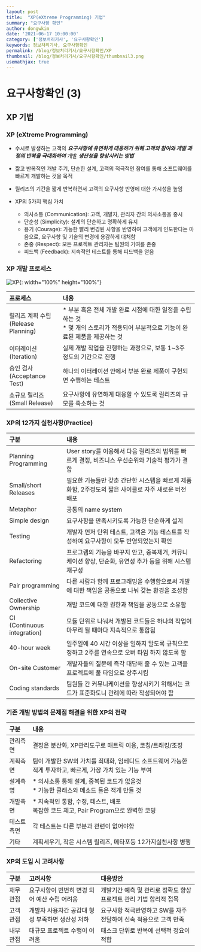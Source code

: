 ```yaml
---
layout: post
title:  "XP(eXtreme Programming) 기법"
summary: "요구사항 확인"
author: dongwkim
date: '2021-06-17 10:00:00'
category: ['정보처리기사', '요구사항확인']
keywords: 정보처리기사, 요구사항확인
permalink: /blog/정보처리기사/요구사항확인/XP
thumbnail: /blog/정보처리기사/요구사항확인/thumbnail3.png
usemathjax: true
---
```


# 요구사항확인 (3)

## XP 기법

### XP (eXtreme Programming)
* 수시로 발생하는 고객의 **_요구사항에 유연하게 대응하기 위해 고객의 참여와 개발 과정의 반복을 극대화하여_** 개발 **_생산성을 향상시키는 방법_**
* 짧고 반복적인 개발 주기, 단순한 설계, 고객의 적극적인 참여를 통해 소프트웨어를 빠르게 개발하는 것을 목적
* 릴리즈의 기간을 짧게 반복하면서 고객의 요구사항 반영에 대한 가시성을 높임

* XP의 5가지 핵심 가치
	* 의사소통 (Communication): 고객, 개발자, 관리자 간의 의사소통을 중시
	* 단순성 (Simplicity): 설계의 단순하고 명확하게 유지
	* 용기 (Courage): 가능한 빨리 변경된 사항을 반영하여 고객에게 인도한다는 마음으로, 요구사항 및 기술의 변경에 용감하게 대처함
	* 존중 (Respect): 모든 프로젝트 관리자는 팀원의 기여를 존중
	* 피드백 (Feedback): 지속적인 테스트를 통해 피드백을 얻음

### XP 개발 프로세스

![XP](./XP.png){: width="100%" height="100%"}

|프로세스|내용|
|:--|:--|
|릴리즈 계획 수립<br/>(Release Planning)|* 부분 혹은 전체 개발 완료 시점에 대한 일정을 수립하는 것<br/>* 몇 개의 스토리가 적용되어 부분적으로 기능이 완료된 제품을 제공하는 것|
|이터레이션<br/>(Iteration)|실제 개발 작업을 진행하는 과정으로, 보통 1~3주 정도의 기간으로 진행|
|승인 검사<br/>(Acceptance Test)|하나의 이터레이션 안에서 부분 완료 제품이 구현되면 수행하는 테스트|
|소규모 릴리즈<br/>(Small Release)|요구사항에 유연하게 대응할 수 있도록 릴리즈의 규모를 축소하는 것|

### XP의 12가지 실천사항(Practice)

|구분|내용|
|:--|:--|
|Planning Programming|User story를 이용해서 다음 릴리즈의 범위를 빠르게 결정, 비즈니스 우선순위와 기술적 평가가 결함|
|Small/short Releases|필요한 기능들만 갖춘 간단한 시스템을 빠르게 제품화함, 2주정도의 짧은 사이클로 자주 새로운 버전 배포|
|Metaphor|공통의 name system|
|Simple design|요구사항을 만족시키도록 가능한 단순하게 설계|
|Testing|개발자 먼저 단위 테스트, 고객은 기능 테스트를 작성하여 요구사항이 모두 반영되었는지 확인|
|Refactoring|프로그램의 기능을 바꾸지 안고, 중복제거, 커뮤니케이션 향상, 단순화, 유연성 추가 등을 위해 시스템 재구성|
|Pair programming|다른 사람과 함께 프로그래밍을 수행함으로써 개발에 대한 책임을 공동으로 나눠 갖는 환경을 조성함|
|Collective Ownership|개발 코드에 대한 권한과 책임을 공동으로 소유함|
|CI<br/>(Continuous integration)|모듈 단위로 나눠서 개발된 코드들은 하나의 작업이 마무리 될 때마다 지속적으로 통합됨|
|40-hour week|일주일에 40 시간 이상을 일하지 말도록 규칙으로 정하고 2주를 연속으로 오버 타임 하지 않도록 함|
|On-site Customer|개발자들의 질문에 즉각 대답해 줄 수 있는 고객을 프로젝트에 풀 타임으로 상주시킴|
|Coding standards|팀원들 간 커뮤니케이션을 향상시키기 위해서는 코드가 표준화도니 관례에 따라 작성되어야 함|

### 기존 개발 방법의 문제점 해결을 위한 XP의 전략

|구분|내용|
|:--|:--|
|관리측면|결정은 분산화, XP관리도구로 매트릭 이용, 코칭/트래킹/조정|
|계획측면|팀이 개발한 SW의 가치를 최대화, 임베디드 소프트웨어 가능한 적게 투자하고, 빠르게, 가장 가치 있는 기능 부여|
|설계측명|* 의사소통 통해 설계, 중복된 코드가 없을것<br/>* 가능한 클래스와 메소드 들은 적게 만들 것|
|개발측면|* 지속적인 통함, 수정, 테스트, 배포<br/>복잡한 코드 제고, Pair Program으로 완벽한 코딩|
|테스트측면|각 테스트는 다른 부분과 관련이 없어야함|
|기타|계획세우기, 작은 시스템 릴리즈, 메타포등 12가지실천사항 병행|

### XP의 도입 시 고려사항

|구분|고려사항|대응방안|
|:--|:--|:--|
|재무관점|요구사항이 빈번히 변경 되어 예산 수립 어려움|개발기간 예측 및 관리로 정확도 향상 프로젝트 관리 기법 합리적 접목|
|고객관점|개발자 사용자간 공감대 형성 부족하면 생산성 저하|요구사항 적극반영하고 SW를 자주 전달하여 신속 적용으로 고객 만족|
|내부관점|대규모 프로젝트 수행이 어려움|태스크 단위로 반복에 선택적 정요이 적합|
